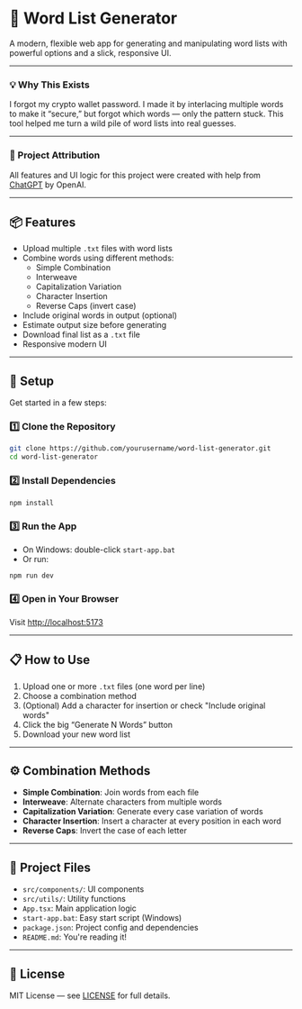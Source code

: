 # 🧠 Word List Generator

A modern, flexible web app for generating and manipulating word lists with powerful options and a slick, responsive UI.

---

### 💡 Why This Exists

I forgot my crypto wallet password. I made it by interlacing multiple words to make it “secure,” but forgot which words — only the pattern stuck. This tool helped me turn a wild pile of word lists into real guesses.

---

### 🤖 Project Attribution

All features and UI logic for this project were created with help from [ChatGPT](https://openai.com/chatgpt) by OpenAI.

---

## 📦 Features

- Upload multiple `.txt` files with word lists
- Combine words using different methods:
  - Simple Combination
  - Interweave
  - Capitalization Variation
  - Character Insertion
  - Reverse Caps (invert case)
- Include original words in output (optional)
- Estimate output size before generating
- Download final list as a `.txt` file
- Responsive modern UI

---

## 🚀 Setup

Get started in a few steps:

### 1️⃣ Clone the Repository

```sh
git clone https://github.com/yourusername/word-list-generator.git
cd word-list-generator
```

### 2️⃣ Install Dependencies

```sh
npm install
```

### 3️⃣ Run the App

- On Windows: double-click `start-app.bat`
- Or run:

```sh
npm run dev
```

### 4️⃣ Open in Your Browser

Visit [http://localhost:5173](http://localhost:5173)

---

## 📋 How to Use

1. Upload one or more `.txt` files (one word per line)
2. Choose a combination method
3. (Optional) Add a character for insertion or check "Include original words"
4. Click the big “Generate N Words” button
5. Download your new word list

---

## ⚙️ Combination Methods

- **Simple Combination**: Join words from each file
- **Interweave**: Alternate characters from multiple words
- **Capitalization Variation**: Generate every case variation of words
- **Character Insertion**: Insert a character at every position in each word
- **Reverse Caps**: Invert the case of each letter

---

## 📁 Project Files

- `src/components/`: UI components
- `src/utils/`: Utility functions
- `App.tsx`: Main application logic
- `start-app.bat`: Easy start script (Windows)
- `package.json`: Project config and dependencies
- `README.md`: You're reading it!

---

## 📄 License

MIT License — see [LICENSE](LICENSE) for full details.
